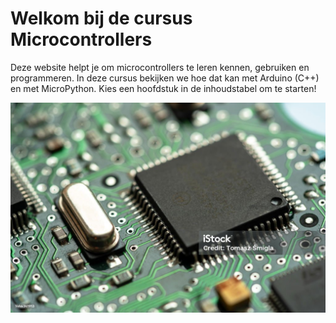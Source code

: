 # Welkom bij de cursus Microcontrollers

Deze website helpt je om microcontrollers te leren kennen, gebruiken en programmeren. In deze cursus bekijken we hoe dat kan met Arduino (C++) en met MicroPython. Kies een hoofdstuk in de inhoudstabel om te starten!

![Plaats voor afbeelding van microcontroller](img/istockphoto-1446341913-1024x1024.jpg)
